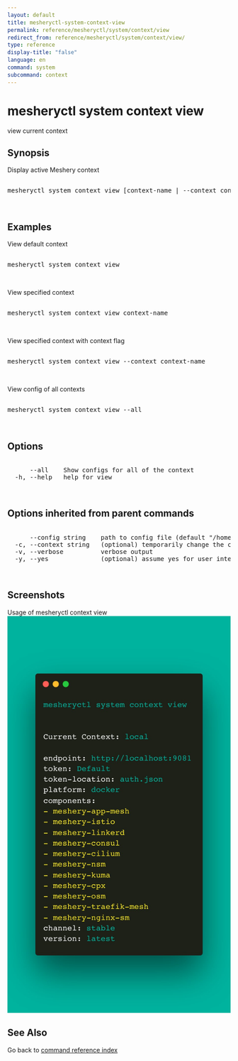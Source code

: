 ```yaml
---
layout: default
title: mesheryctl-system-context-view
permalink: reference/mesheryctl/system/context/view
redirect_from: reference/mesheryctl/system/context/view/
type: reference
display-title: "false"
language: en
command: system
subcommand: context
---
```


# mesheryctl system context view

view current context

## Synopsis

Display active Meshery context

<pre class='codeblock-pre'>
<div class='codeblock'>
mesheryctl system context view [context-name | --context context-name| --all] --flags [flags]

</div>
</pre> 

## Examples

View default context
<pre class='codeblock-pre'>
<div class='codeblock'>
mesheryctl system context view

</div>
</pre> 

View specified context
<pre class='codeblock-pre'>
<div class='codeblock'>
mesheryctl system context view context-name

</div>
</pre> 

View specified context with context flag
<pre class='codeblock-pre'>
<div class='codeblock'>
mesheryctl system context view --context context-name

</div>
</pre> 

View config of all contexts
<pre class='codeblock-pre'>
<div class='codeblock'>
mesheryctl system context view --all

</div>
</pre> 

## Options

<pre class='codeblock-pre'>
<div class='codeblock'>
      --all    Show configs for all of the context
  -h, --help   help for view

</div>
</pre>

## Options inherited from parent commands

<pre class='codeblock-pre'>
<div class='codeblock'>
      --config string    path to config file (default "/home/admin-pc/.meshery/config.yaml")
  -c, --context string   (optional) temporarily change the current context.
  -v, --verbose          verbose output
  -y, --yes              (optional) assume yes for user interactive prompts.

</div>
</pre>

## Screenshots

Usage of mesheryctl context view
![context-view-usage](../../../../docs/assets/img/mesheryctl/context-view.png)

## See Also

Go back to [command reference index](/reference/mesheryctl/) 
